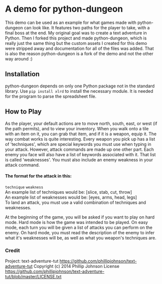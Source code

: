 # A demo for python-dungeon
This demo can be used as an example for what games made with python-dungeon can look like. It features two paths for the player to take, with a final boss at the end. My original goal was to create a text adventure in Python. Then I forked this project and made python-dungeon, which is really just the same thing but the custom assets I created for this demo were stripped away and documentation for all of the files was added. That is also the reason python-dungeon is a fork of the demo and not the other way around :) 
## Installation
python-dungeon depends on only one Python package not in the standard library. Use `pip install xlrd` to install the necessary module. It is needed for the program to parse the spreadsheet file.

## How to Play
As the player, your default actions are to move north, south, east, or west (if the path permits), and to view your inventory. When you walk onto a tile with an item on it, you can grab that item, and if it is a weapon, equip it. The way combat works is quite interesting. Every weapon you pick up has a list of 'techniques', which are special keywords you must use when typing in your attack. However, attack commands are made up one other part. Each enemy you face will also have a list of keywords associated with it. That list is called 'weaknesses'. You must also include an enemy weakness in your attack command.
#### The format for the attack in this:
`technique` `weakness`\
An example list of techniques would be: [slice, stab, cut, throw]\
An example list of weaknesses would be: [eyes, arms, head, legs]\
To land an attack, you must use a valid combination of techniques and weaknesses.

At the beginning of the game, you will be asked if you want to play on hard mode. Hard mode is how the game was intended to be played. On easy mode, each turn you will be given a list of attacks you can perform on the enemy. On hard mode, you must read the description of the enemy to infer what it's weaknesses will be, as well as what you weapon's techniques are.

### Credit
Project: text-adventure-tut https://github.com/phillipjohnson/text-adventure-tut
Copyright (c) 2014 Phillip Johnson
License https://github.com/phillipjohnson/text-adventure-tut/blob/master/LICENSE.txt
